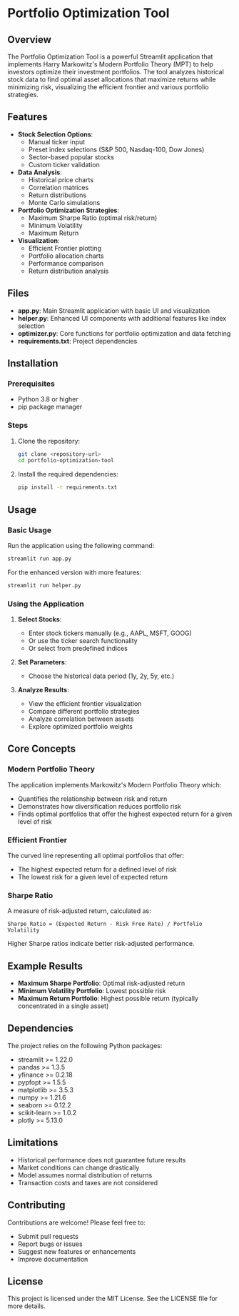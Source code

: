 # Portfolio Optimization Tool

## Overview
The Portfolio Optimization Tool is a powerful Streamlit application that implements Harry Markowitz's Modern Portfolio Theory (MPT) to help investors optimize their investment portfolios. The tool analyzes historical stock data to find optimal asset allocations that maximize returns while minimizing risk, visualizing the efficient frontier and various portfolio strategies.


## Features
- **Stock Selection Options**:
  - Manual ticker input
  - Preset index selections (S&P 500, Nasdaq-100, Dow Jones)
  - Sector-based popular stocks
  - Custom ticker validation
- **Data Analysis**:
  - Historical price charts
  - Correlation matrices
  - Return distributions
  - Monte Carlo simulations
- **Portfolio Optimization Strategies**:
  - Maximum Sharpe Ratio (optimal risk/return)
  - Minimum Volatility
  - Maximum Return
- **Visualization**:
  - Efficient Frontier plotting
  - Portfolio allocation charts
  - Performance comparison
  - Return distribution analysis

## Files
- **app.py**: Main Streamlit application with basic UI and visualization
- **helper.py**: Enhanced UI components with additional features like index selection
- **optimizer.py**: Core functions for portfolio optimization and data fetching
- **requirements.txt**: Project dependencies

## Installation

### Prerequisites
- Python 3.8 or higher
- pip package manager

### Steps
1. Clone the repository:
   ```bash
   git clone <repository-url>
   cd portfolio-optimization-tool
   ```

2. Install the required dependencies:
   ```bash
   pip install -r requirements.txt
   ```

## Usage

### Basic Usage
Run the application using the following command:
```bash
streamlit run app.py
```

For the enhanced version with more features:
```bash
streamlit run helper.py
```

### Using the Application
1. **Select Stocks**:
   - Enter stock tickers manually (e.g., AAPL, MSFT, GOOG)
   - Or use the ticker search functionality
   - Or select from predefined indices

2. **Set Parameters**:
   - Choose the historical data period (1y, 2y, 5y, etc.)

3. **Analyze Results**:
   - View the efficient frontier visualization
   - Compare different portfolio strategies
   - Analyze correlation between assets
   - Explore optimized portfolio weights

## Core Concepts

### Modern Portfolio Theory
The application implements Markowitz's Modern Portfolio Theory which:
- Quantifies the relationship between risk and return
- Demonstrates how diversification reduces portfolio risk
- Finds optimal portfolios that offer the highest expected return for a given level of risk

### Efficient Frontier
The curved line representing all optimal portfolios that offer:
- The highest expected return for a defined level of risk
- The lowest risk for a given level of expected return

### Sharpe Ratio
A measure of risk-adjusted return, calculated as:
```
Sharpe Ratio = (Expected Return - Risk Free Rate) / Portfolio Volatility
```
Higher Sharpe ratios indicate better risk-adjusted performance.

## Example Results
- **Maximum Sharpe Portfolio**: Optimal risk-adjusted return
- **Minimum Volatility Portfolio**: Lowest possible risk
- **Maximum Return Portfolio**: Highest possible return (typically concentrated in a single asset)

## Dependencies
The project relies on the following Python packages:
- streamlit >= 1.22.0
- pandas >= 1.3.5
- yfinance >= 0.2.18
- pypfopt >= 1.5.5
- matplotlib >= 3.5.3
- numpy >= 1.21.6
- seaborn >= 0.12.2
- scikit-learn >= 1.0.2
- plotly >= 5.13.0

## Limitations
- Historical performance does not guarantee future results
- Market conditions can change drastically
- Model assumes normal distribution of returns
- Transaction costs and taxes are not considered

## Contributing
Contributions are welcome! Please feel free to:
- Submit pull requests
- Report bugs or issues
- Suggest new features or enhancements
- Improve documentation

## License
This project is licensed under the MIT License. See the LICENSE file for more details.

